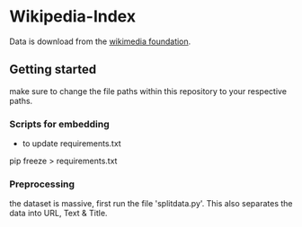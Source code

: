 # Wikipedia-Index

Data is download from the [wikimedia foundation](https://dumps.wikimedia.org/backup-index.html).

## Getting started

make sure to change the file paths within this repository to your respective paths. 


### Scripts for embedding

- to update requirements.txt

pip freeze > requirements.txt

### Preprocessing

the dataset is massive, first run the file 'splitdata.py'. This also separates the data into URL, Text & Title.

###